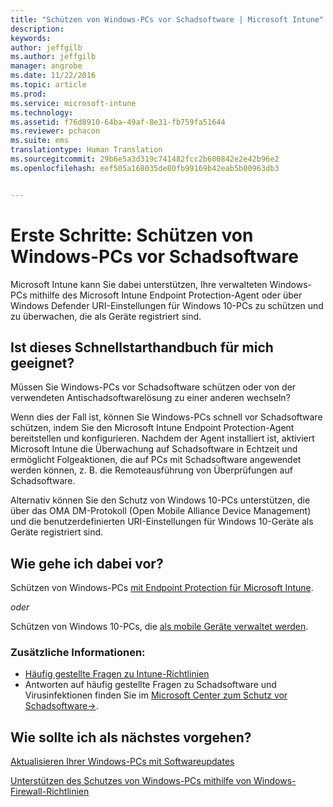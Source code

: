 ```yaml
---
title: "Schützen von Windows-PCs vor Schadsoftware | Microsoft Intune"
description: 
keywords: 
author: jeffgilb
ms.author: jeffgilb
manager: angrobe
ms.date: 11/22/2016
ms.topic: article
ms.prod: 
ms.service: microsoft-intune
ms.technology: 
ms.assetid: f76d8910-64ba-49af-8e31-fb759fa51644
ms.reviewer: pchacon
ms.suite: ems
translationtype: Human Translation
ms.sourcegitcommit: 29b6e5a3d319c741482fcc2b600842e2e42b96e2
ms.openlocfilehash: eef505a168035de80fb99169b42eab5b00963db3


---
```


# <a name="quick-start-guide-protect-windows-pcs-against-malware-threats"></a>Erste Schritte: Schützen von Windows-PCs vor Schadsoftware
Microsoft Intune kann Sie dabei unterstützen, Ihre verwalteten Windows-PCs mithilfe des Microsoft Intune Endpoint Protection-Agent oder über Windows Defender URI-Einstellungen für Windows 10-PCs zu schützen und zu überwachen, die als Geräte registriert sind.

## <a name="is-this-quick-start-guide-right-for-me"></a>Ist dieses Schnellstarthandbuch für mich geeignet?
Müssen Sie Windows-PCs vor Schadsoftware schützen oder von der verwendeten Antischadsoftwarelösung zu einer anderen wechseln?

Wenn dies der Fall ist, können Sie Windows-PCs schnell vor Schadsoftware schützen, indem Sie den Microsoft Intune Endpoint Protection-Agent bereitstellen und konfigurieren. Nachdem der Agent installiert ist, aktiviert Microsoft Intune die Überwachung auf Schadsoftware in Echtzeit und ermöglicht Folgeaktionen, die auf PCs mit Schadsoftware angewendet werden können, z. B. die Remoteausführung von Überprüfungen auf Schadsoftware.

Alternativ können Sie den Schutz von Windows 10-PCs unterstützen, die über das OMA DM-Protokoll (Open Mobile Alliance Device Management) und die benutzerdefinierten URI-Einstellungen für Windows 10-Geräte als Geräte registriert sind.

## <a name="how-do-i-do-it"></a>Wie gehe ich dabei vor?
Schützen von Windows-PCs [mit Endpoint Protection für Microsoft Intune](/intune/deploy-use/help-secure-windows-pcs-with-endpoint-protection-for-microsoft-intune).

*oder*

Schützen von Windows 10-PCs, die [als mobile Geräte verwaltet werden](/intune/deploy-use/windows-10-policy-settings-in-microsoft-intune).


### <a name="additional-information"></a>Zusätzliche Informationen:
- [Häufig gestellte Fragen zu Intune-Richtlinien](/intune/deploy-use/manage-settings-and-features-on-your-devices-with-microsoft-intune-policies#frequently-asked-questions-about-intune-policies)
- Antworten auf häufig gestellte Fragen zu Schadsoftware und Virusinfektionen finden Sie im <a href="https://www.microsoft.com/security/portal/mmpc/" target="_blank">Microsoft Center zum Schutz vor Schadsoftware&rarr;</a>.


## <a name="what-should-i-do-next"></a>Wie sollte ich als nächstes vorgehen?
[Aktualisieren Ihrer Windows-PCs mit Softwareupdates](/intune/deploy-use/keep-windows-pcs-up-to-date-with-software-updates-in-microsoft-intune)

[Unterstützen des Schutzes von Windows-PCs mithilfe von Windows-Firewall-Richtlinien](/intune/deploy-use/help-protect-windows-pcs-using-windows-firewall-policies-in-microsoft-intune)



<!--HONumber=Nov16_HO4-->


